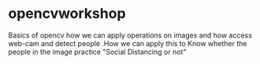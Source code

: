 # opencvworkshop
Basics of opencv how we can apply operations on images and how access web-cam and detect people .How we can apply this to Know whether the people in the image practice "Social Distancing or not"
